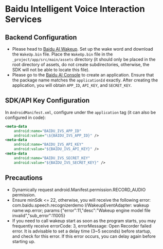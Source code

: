 # Baidu Intelligent Voice Interaction Services

## Backend Configuration

- Please head to [Baidu AI Wakeup](https://ai.baidu.com/tech/speech/wake). Set up the wake word and download the `WakeUp.bin` file. Place the `WakeUp.bin` file in the `_project/app/src/main/assets` directory (it should only be placed in the root directory of assets, do not create subdirectories, otherwise, the SDK will not be able to locate this file).
- Please go to the [Baidu AI Console](https://console.bce.baidu.com/ai/?_=1684837854400#/ai/speech/app/list) to create an application. Ensure that the package name matches the `applicationId` exactly. After creating the application, you will obtain `APP_ID`, `API_KEY`, and `SECRET_KEY`.

## SDK/API Key Configuration
In `AndroidManifest.xml`, configure under the `application` tag (it can also be configured in code):
```xml
<meta-data
    android:name="BAIDU_IVS_APP_ID"
    android:value="\${BAIDU_IVS_APP_ID}" />
<meta-data
    android:name="BAIDU_IVS_API_KEY"
    android:value="${BAIDU_IVS_API_KEY}" />
<meta-data
    android:name="BAIDU_IVS_SECRET_KEY"
    android:value="${BAIDU_IVS_SECRET_KEY}" />
```

## Precautions
- Dynamically request android.Manifest.permission.RECORD_AUDIO permission.
- Ensure minSdk <= 22, otherwise, you will receive the following error: com.baidu.speech.recognizerdemo I/WakeupEventAdapter: wakeup name:wp.error; params:{"error":11,"desc":"Wakeup engine model file invalid","sub_error":11005}
- If you need to call wakeup start as soon as the program starts, you may frequently receive errorCode: 3, errorMessage: Open Recorder failed error. It is advisable to set a delay time (3~5 seconds) before startup, and check for this error. If this error occurs, you can delay again before starting up.